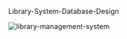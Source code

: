  Library-System-Database-Design

 
![library-management-system](https://github.com/sutharkhetesh/Library-System-Database-Design/assets/91974731/ac352bec-534c-4bdc-9a01-9da2248aa0dd)
